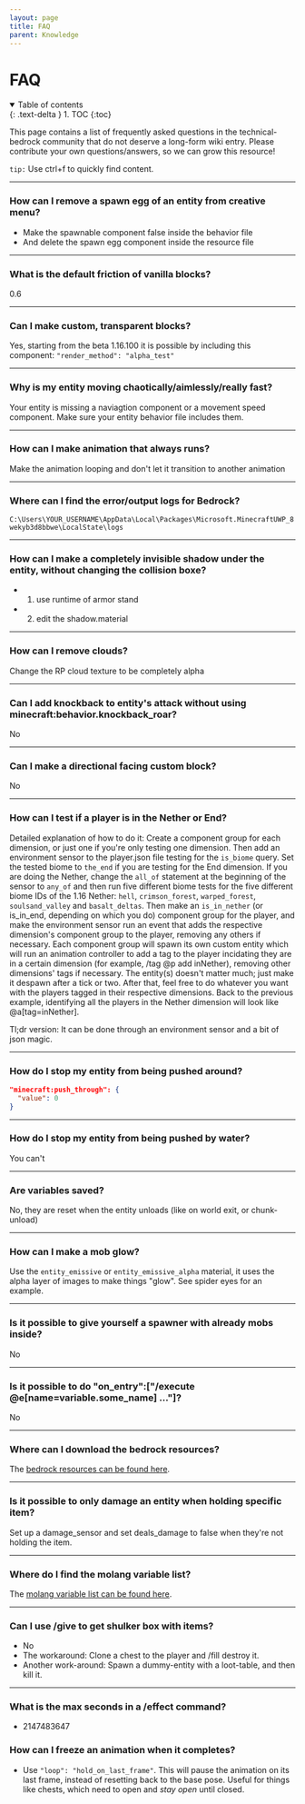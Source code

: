 ```yaml
---
layout: page
title: FAQ
parent: Knowledge
---
```


# FAQ

<details id="toc" open markdown="block">
  <summary>
    Table of contents
  </summary>
  {: .text-delta }
1. TOC
{:toc}
</details>

This page contains a list of frequently asked questions in the technical-bedrock community that do not deserve a long-form wiki entry. Please contribute your own questions/answers, so we can grow this resource!

`tip:` Use ctrl+f to quickly find content.

---

### How can I remove a spawn egg of an entity from creative menu?

 - Make the spawnable component false inside the behavior file
 - And delete the spawn egg component inside the resource file

---

### What is the default friction of vanilla blocks?
0.6

---

### Can I make custom, transparent blocks?
Yes, starting from the beta 1.16.100 it is possible by including this component: ```"render_method": "alpha_test"```

---

### Why is my entity moving chaotically/aimlessly/really fast?
Your entity is missing a naviagtion component or a movement speed component. Make sure your entity behavior file includes them.

---

### How can I make animation that always runs?
Make the animation looping and don't let it transition to another animation

---

### Where can I find the error/output logs for Bedrock?
`C:\Users\YOUR_USERNAME\AppData\Local\Packages\Microsoft.MinecraftUWP_8wekyb3d8bbwe\LocalState\logs`

---
### How can I make a completely invisible shadow under the entity, without changing the collision boxe? 
 - 1) use runtime of armor stand
 - 2) edit the shadow.material

---
### How can I remove clouds?
Change the RP cloud texture to be completely alpha

---
### Can I add knockback to entity's attack without using minecraft:behavior.knockback_roar?
No
 
---
### Can I make a directional facing custom block?
No

---
### How can I test if a player is in the Nether or End?
Detailed explanation of how to do it:
Create a component group for each dimension, or just one if you're only testing one dimension. Then add an environment sensor to the player.json file testing for the ```is_biome``` query. Set the tested biome to ```the_end``` if you are testing for the End dimension. If you are doing the Nether, change the ```all_of``` statement at the beginning of the sensor to ```any_of``` and then run five different biome tests for the five different biome IDs of the 1.16 Nether: ```hell```, ```crimson_forest```, ```warped_forest```, ```soulsand_valley``` and ```basalt_deltas```. Then make an ```is_in_nether``` (or is_in_end, depending on which you do) component group for the player, and make the environment sensor run an event that adds the respective dimension's component group to the player, removing any others if necessary. Each component group will spawn its own custom entity which will run an animation controller to add a tag to the player incidating they are in a certain dimension (for example, /tag @p add inNether), removing other dimensions' tags if necessary. The entity(s) doesn't matter much; just make it despawn after a tick or two. After that, feel free to do whatever you want with the players tagged in their respective dimensions. Back to the previous example, identifying all the players in the Nether dimension will look like @a[tag=inNether].

Tl;dr version:
It can be done through an environment sensor and a bit of json magic.

---
### How do I stop my entity from being pushed around?
```json
"minecraft:push_through": {
  "value": 0
}
```

---
### How do I stop my entity from being pushed by water?
You can't

---
### Are variables saved?
No, they are reset when the entity unloads (like on world exit, or chunk-unload)

---
### How can I make a mob glow?
Use the `entity_emissive` or `entity_emissive_alpha` material, it uses the alpha layer of images to make things "glow". See spider eyes for an example.

---
### Is it possible to give yourself a spawner with already mobs inside?
No

---
### Is it possible to do "on_entry":["/execute @e[name=variable.some_name] ..."]?
No

---
### Where can I download the bedrock resources?
The [bedrock resources can be found here](https://discordapp.com/channels/523663022053392405/523663022498250762/715962598843089008).

---
### Is it possible to only damage an entity when holding specific item?
Set up a damage_sensor and set deals_damage to false when they're not holding the item.

---
### Where do I find the molang variable list?
The [molang variable list can be found here](https://bedrock.dev/docs/stable/MoLang).

---
### Can I use /give to get shulker box with items?
 - No
 - The workaround: Clone a chest to the player and /fill destroy it.
 - Another work-around: Spawn a dummy-entity with a loot-table, and then kill it.

---
### What is the max seconds in a /effect command?
 - 2147483647

### How can I freeze an animation when it completes?

- Use `"loop": "hold_on_last_frame"`. This will pause the animation on its last frame, instead of resetting back to the base pose. Useful for things like chests, which need to open and *stay open* until closed.
